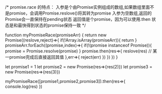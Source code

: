 /*
promise.race 的特点：
    入参是个由Promise实例组成的数组,如果数组里面不是promise，会调用Promise.reslove()将其转为promise
    入参为空数组,返回的Promise会一直保持在pending状态
    返回值是个promise，因为可以使用.then
    状态是和最快得到状态的promise保持一致
 */

function myPromiseRace(promiseArr) {
    return new Promise((reslove,reject)=>{
        if(!Array.isArray(promiseArr)){
            return 
        }
        promiseArr.forEach((promise,index)=>{
            if(!(promise instanceof Promise)){
                promise = Promise.resolve(promise)
            }
            promise.then(res=>{
                   reslove(res) // 某一promise完成后直接返回其值
            },err=>{
                reject(err)
            })
        })
    })
 }

 let promise1 = 1
 let promise2 = new Promise(res=>{res(2)})
 let promise3 = new Promise(res=>{res(3)})

 myPromiseRace([promise1,promise2,promise3]).then(res=>{
     console.log(res)
 })
 